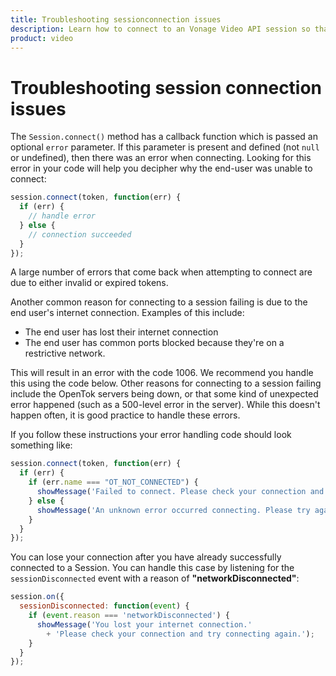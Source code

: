 ```yaml
--- 
title: Troubleshooting sessionconnection issues 
description: Learn how to connect to an Vonage Video API session so that participants can use audio, video, and messaging functionality in your web application.
product: video 
---
```


# Troubleshooting session connection issues

The `Session.connect()` method has a callback function which is passed an optional `error` parameter. If this parameter is present and defined (not `null` or undefined), then there was an error when connecting. Looking for this error in your code will help you decipher why the end-user was unable to connect:

```js
session.connect(token, function(err) {
  if (err) {
    // handle error
  } else {
    // connection succeeded
  }
});
```

A large number of errors that come back when attempting to connect are due to either invalid or expired tokens.

Another common reason for connecting to a session failing is due to the end user's internet connection. Examples of this include:

* The end user has lost their internet connection
* The end user has common ports blocked because they're on a restrictive network.

This will result in an error with the code 1006. We recommend you handle this using the code below. Other reasons for connecting to a session failing include the OpenTok servers being down, or that some kind of unexpected error happened (such as a 500-level error in the server). While this doesn't happen often, it is good practice to handle these errors.

If you follow these instructions your error handling code should look something like:

```js
session.connect(token, function(err) {
  if (err) {
    if (err.name === "OT_NOT_CONNECTED") {
      showMessage('Failed to connect. Please check your connection and try connecting again.');
    } else {
      showMessage('An unknown error occurred connecting. Please try again later.');
    }
  }
});
```

You can lose your connection after you have already successfully connected to a Session. You can handle this case by listening for the `sessionDisconnected` event with a reason of **"networkDisconnected"**:

```js
session.on({
  sessionDisconnected: function(event) {
    if (event.reason === 'networkDisconnected') {
      showMessage('You lost your internet connection.'
        + 'Please check your connection and try connecting again.');
    }
  }
});
```
